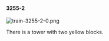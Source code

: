 #### 3255-2
![train-3255-2-0.png](https://github.com/lil-lab/nlvr/raw/master/nlvr/train/images/15/train-3255-2-0.png "train-3255-2-0.png")

There is a tower with two yellow blocks.
